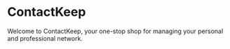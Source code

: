 # ContactKeep
Welcome to ContactKeep, your one-stop shop for managing your personal and professional network. 
